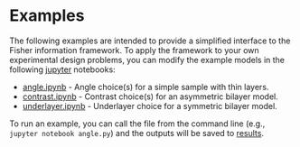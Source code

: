 # Examples
The following examples are intended to provide a simplified interface to the Fisher information framework. To apply the framework to your own experimental design problems, you can modify the example models in the following [jupyter](https://jupyter.org) notebooks:
* [angle.ipynb](/examples/angle.ipynb) - Angle choice(s) for a simple sample with thin layers.
* [contrast.ipynb](/examples/contrast.ipynb) - Contrast choice(s) for an asymmetric bilayer model.
* [underlayer.ipynb](/examples/underlayer.ipynb) - Underlayer choice for a symmetric bilayer model.

To run an example, you can call the file from the command line (e.g., ```jupyter notebook angle.py```) and the outputs will be saved to [results](/examples/results).
